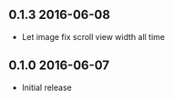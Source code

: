 ## 0.1.3 2016-06-08
* Let image fix scroll view width all time

## 0.1.0 2016-06-07
* Initial release
